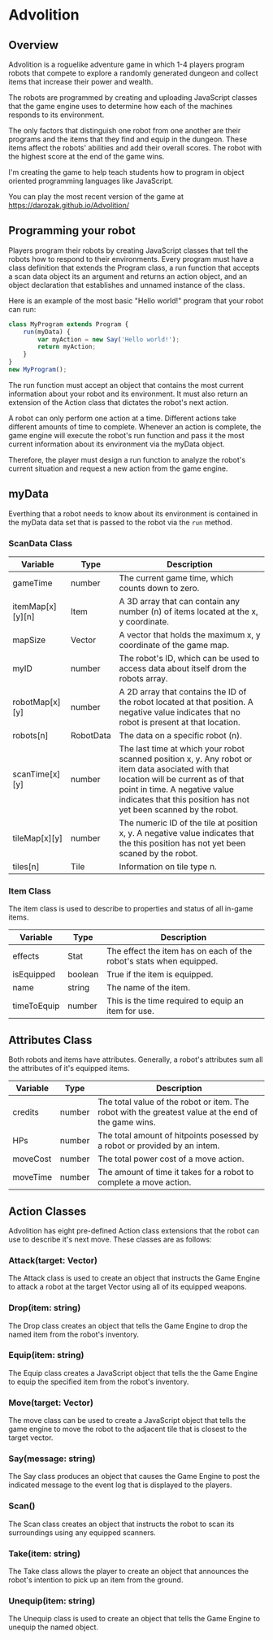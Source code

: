 # Advolition
## Overview
Advolition is a roguelike adventure game in which 1-4 players program robots that compete to explore a randomly generated dungeon and collect items that increase their power and wealth.

The robots are programmed by creating and uploading JavaScript classes that the game engine uses to determine how each of the machines responds to its environment.

The only factors that distinguish one robot from one another are their programs and the items that they find and equip in the dungeon. These items affect the robots' abilities and add their overall scores. The robot with the highest score at the end of the game wins.

I'm creating the game to help teach students how to program in object oriented programming languages like JavaScript.

You can play the most recent version of the game at https://darozak.github.io/Advolition/

## Programming your robot
Players program their robots by creating JavaScript classes that tell the robots how to respond to their environments. Every program must have a class definition that extends the Program class, a run function that accepts a scan data object its an argument and returns an action object, and an object declaration that establishes and unnamed instance of the class.

Here is an example of the most basic "Hello world!" program that your robot can run:
```javascript
class MyProgram extends Program {
    run(myData) {
        var myAction = new Say('Hello world!');
        return myAction;
    }
}
new MyProgram();
```
The run function must accept an object that contains the most current information about your robot and its environment. It must also return an extension of the Action class that dictates the robot's next action.

A robot can only perform one action at a time. Different actions take different amounts of time to complete. Whenever an action is complete, the game engine will execute the robot's run function and pass it the most current information about its environment via the myData object.

Therefore, the player must design a run function to analyze the robot's current situation and request a new action from the game engine.

## myData
Everthing that a robot needs to know about its environment is contained in the myData data set that is passed to the robot via the `run` method. 

### ScanData Class

| Variable | Type | Description |
| -------- | ---- | ----------- |
| gameTime | number | The current game time, which counts down to zero. |
| itemMap[x][y][n] | Item | A 3D array that can contain any number (n) of items located at the x, y coordinate. |
| mapSize | Vector | A vector that holds the maximum x, y coordinate of the game map. |
| myID     | number | The robot's ID, which can be used to access data about itself drom the robots array. |
| robotMap[x][y] | number | A 2D array that contains the ID of the robot located at that position. A negative value indicates that no robot is present at that location. |
| robots[n] | RobotData | The data on a specific robot (n). |
| scanTime[x][y] | number | The last time at which your robot scanned position x, y.  Any robot or item data asociated with that location will be current as of that point in time. A negative value indicates that this position has not yet been scanned by the robot. |
| tileMap[x][y] | number | The numeric ID of the tile at position x, y.  A negative value indicates that the this position has not yet been scaned by the robot. |
| tiles[n] | Tile | Information on tile type n. |

### Item Class
The item class is used to describe to properties and status of all in-game items.

| Variable | Type | Description |
| -------- | ---- | ----------- |
| effects | Stat | The effect the item has on each of the robot's stats when equipped. |
| isEquipped | boolean | True if the item is equipped. |
| name | string | The name of the item. |
| timeToEquip | number | This is the time required to equip an item for use. |

## Attributes Class
Both robots and items have attributes.  Generally, a robot's attributes sum all the attributes of it's equipped items.

| Variable | Type | Description |
| -------- | ---- | ----------- |
| credits | number | The total value of the robot or item.  The robot with the greatest value at the end of the game wins. |
| HPs | number | The total amount of hitpoints posessed by a robot or provided by an intem. |
| moveCost | number | The total power cost of a move action. |
| moveTime | number | The amount of time it takes for a robot to complete a move action. |



## Action Classes
Advolition has eight pre-defined Action class extensions that the robot can use to describe it's next move. These classes are as follows:

### Attack(target: Vector)
The Attack class is used to create an object that instructs the Game Engine to attack a robot at the target Vector using all of its equipped weapons.

### Drop(item: string)
The Drop class creates an object that tells the Game Engine to drop the named item from the robot's inventory.

### Equip(item: string)
The Equip class creates a JavaScript object that tells the the Game Engine to equip the specified item from the robot's inventory.

### Move(target: Vector)
The move class can be used to create a JavaScript object that tells the game engine to move the robot to the adjacent tile that is closest to the target vector.

### Say(message: string)
The Say class produces an object that causes the Game Engine to post the indicated message to the event log that is displayed to the players.

### Scan()
The Scan class creates an object that instructs the robot to scan its surroundings using any equipped scanners.

### Take(item: string)
The Take class allows the player to create an object that announces the robot's intention to pick up an item from the ground.

### Unequip(item: string)
The Unequip class is used to create an object that tells the Game Engine to unequip the named object.
